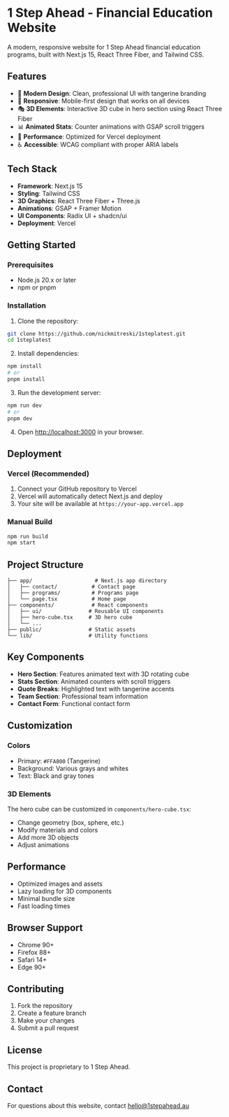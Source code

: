 # 1 Step Ahead - Financial Education Website

A modern, responsive website for 1 Step Ahead financial education programs, built with Next.js 15, React Three Fiber, and Tailwind CSS.

## Features

- 🎨 **Modern Design**: Clean, professional UI with tangerine branding
- 📱 **Responsive**: Mobile-first design that works on all devices
- 🎭 **3D Elements**: Interactive 3D cube in hero section using React Three Fiber
- 📊 **Animated Stats**: Counter animations with GSAP scroll triggers
- 🎯 **Performance**: Optimized for Vercel deployment
- ♿ **Accessible**: WCAG compliant with proper ARIA labels

## Tech Stack

- **Framework**: Next.js 15
- **Styling**: Tailwind CSS
- **3D Graphics**: React Three Fiber + Three.js
- **Animations**: GSAP + Framer Motion
- **UI Components**: Radix UI + shadcn/ui
- **Deployment**: Vercel

## Getting Started

### Prerequisites

- Node.js 20.x or later
- npm or pnpm

### Installation

1. Clone the repository:
```bash
git clone https://github.com/nickmitreski/1steplatest.git
cd 1steplatest
```

2. Install dependencies:
```bash
npm install
# or
pnpm install
```

3. Run the development server:
```bash
npm run dev
# or
pnpm dev
```

4. Open [http://localhost:3000](http://localhost:3000) in your browser.

## Deployment

### Vercel (Recommended)

1. Connect your GitHub repository to Vercel
2. Vercel will automatically detect Next.js and deploy
3. Your site will be available at `https://your-app.vercel.app`

### Manual Build

```bash
npm run build
npm start
```

## Project Structure

```
├── app/                    # Next.js app directory
│   ├── contact/           # Contact page
│   ├── programs/          # Programs page
│   └── page.tsx           # Home page
├── components/            # React components
│   ├── ui/               # Reusable UI components
│   ├── hero-cube.tsx     # 3D hero cube
│   └── ...
├── public/               # Static assets
└── lib/                  # Utility functions
```

## Key Components

- **Hero Section**: Features animated text with 3D rotating cube
- **Stats Section**: Animated counters with scroll triggers
- **Quote Breaks**: Highlighted text with tangerine accents
- **Team Section**: Professional team information
- **Contact Form**: Functional contact form

## Customization

### Colors
- Primary: `#FFA800` (Tangerine)
- Background: Various grays and whites
- Text: Black and gray tones

### 3D Elements
The hero cube can be customized in `components/hero-cube.tsx`:
- Change geometry (box, sphere, etc.)
- Modify materials and colors
- Add more 3D objects
- Adjust animations

## Performance

- Optimized images and assets
- Lazy loading for 3D components
- Minimal bundle size
- Fast loading times

## Browser Support

- Chrome 90+
- Firefox 88+
- Safari 14+
- Edge 90+

## Contributing

1. Fork the repository
2. Create a feature branch
3. Make your changes
4. Submit a pull request

## License

This project is proprietary to 1 Step Ahead.

## Contact

For questions about this website, contact hello@1stepahead.au
